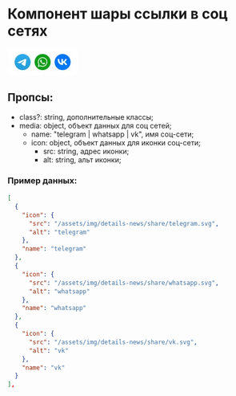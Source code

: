 # Компонент шары ссылки в соц сетях

![screen](./screen.jpg?raw=true "screenshot")

## Пропсы:
- class?: string, дополнительные классы;
- media: object, объект данных для соц сетей;
  - name: "telegram | whatsapp | vk", имя соц-сети;
  - icon: object, объект данных для иконки соц-сети;
    - src: string, адрес иконки;
    - alt: string, альт иконки;

### Пример данных:
```json
[
  {
    "icon": {
      "src": "/assets/img/details-news/share/telegram.svg",
      "alt": "telegram"
    },
    "name": "telegram"
  },
  {
    "icon": {
      "src": "/assets/img/details-news/share/whatsapp.svg",
      "alt": "whatsapp"
    },
    "name": "whatsapp"
  },
  {
    "icon": {
      "src": "/assets/img/details-news/share/vk.svg",
      "alt": "vk"
    },
    "name": "vk"
  }
],
```
